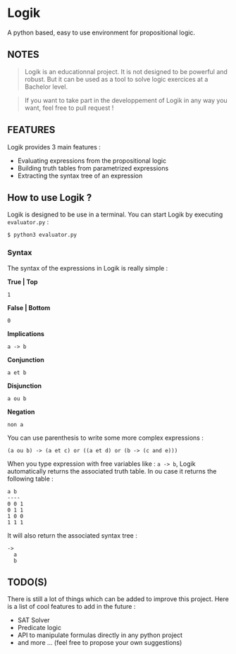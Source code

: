 # Logik

A python based, easy to use environment for propositional logic.

## NOTES

> Logik is an educationnal project. It is not designed to be powerful and robust. But it can be used as a tool to solve logic exercices at a Bachelor level.

> If you want to take part in the developpement of Logik in any way you want, feel free to pull request !

## FEATURES

Logik provides 3 main features :

+ Evaluating expressions from the propositional logic
+ Building truth tables from parametrized expressions
+ Extracting the syntax tree of an expression

## How to use Logik ?

Logik is designed to be use in a terminal. You can start Logik by executing `evaluator.py` :

```
$ python3 evaluator.py
```

### Syntax

The syntax of the expressions in Logik is really simple :

**True | Top**
```
1
```

**False | Bottom**
```
0
```

**Implications**
```
a -> b
```

**Conjunction**
```
a et b
```

**Disjunction**
```
a ou b
```

**Negation**
```
non a
```

You can use parenthesis to write some more complex expressions :

```
(a ou b) -> (a et c) or ((a et d) or (b -> (c and e)))
```

When you type expression with free variables like : `a -> b`, Logik automatically returns the associated truth table. In ou case it returns the following table :

```
a b
----
0 0 1
0 1 1
1 0 0
1 1 1
```

It will also return the associated syntax tree :

```
->
  a
  b
```

## TODO(S)

There is still a lot of things which can be added to improve this project. Here is a list of cool features to add in the future :

+ SAT Solver
+ Predicate logic
+ API to manipulate formulas directly in any python project
+ and more ... (feel free to propose your own suggestions)
















